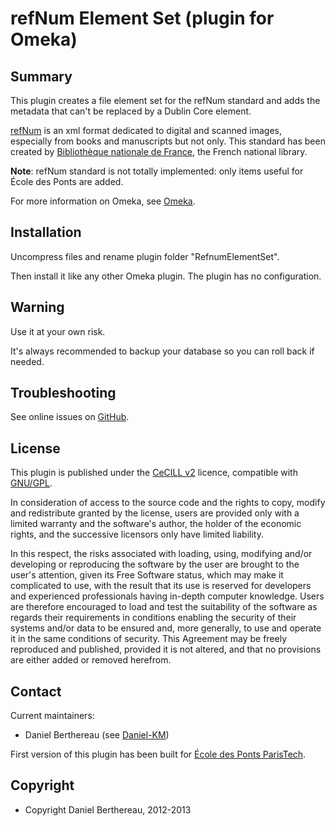 refNum Element Set (plugin for Omeka)
=====================================


Summary
-------

This plugin creates a file element set for the refNum standard and adds the
metadata that can't be replaced by a Dublin Core element.

[refNum][1] is an xml format dedicated to digital and scanned images,
especially from books and manuscripts but not only. This standard has been
created by [Bibliothèque nationale de France][2], the French national library.

**Note**: refNum standard is not totally implemented: only items useful for
École des Ponts are added.

For more information on Omeka, see [Omeka][3].


Installation
------------

Uncompress files and rename plugin folder "RefnumElementSet".

Then install it like any other Omeka plugin. The plugin has no configuration.


Warning
-------

Use it at your own risk.

It's always recommended to backup your database so you can roll back if needed.


Troubleshooting
---------------

See online issues on [GitHub][4].


License
-------

This plugin is published under the [CeCILL v2][3] licence, compatible with
[GNU/GPL][4].

In consideration of access to the source code and the rights to copy,
modify and redistribute granted by the license, users are provided only
with a limited warranty and the software's author, the holder of the
economic rights, and the successive licensors only have limited liability.

In this respect, the risks associated with loading, using, modifying
and/or developing or reproducing the software by the user are brought to
the user's attention, given its Free Software status, which may make it
complicated to use, with the result that its use is reserved for
developers and experienced professionals having in-depth computer
knowledge. Users are therefore encouraged to load and test the
suitability of the software as regards their requirements in conditions
enabling the security of their systems and/or data to be ensured and,
more generally, to use and operate it in the same conditions of
security. This Agreement may be freely reproduced and published,
provided it is not altered, and that no provisions are either added or
removed herefrom.


Contact
-------

Current maintainers:

* Daniel Berthereau (see [Daniel-KM][7])

First version of this plugin has been built for [École des Ponts ParisTech][6].


Copyright
---------

* Copyright Daniel Berthereau, 2012-2013


[1]: http://bibnum.bnf.fr/refNum "refNum"
[2]: http://www.bnf.fr "Bibliothèque nationale de France"
[3]: http://www.omeka.org "Omeka.org"
[4]: https://github.com/Daniel-KM/RefnumElementSet/Issues "GitHub refNum Element Set"
[5]: http://www.cecill.info/licences/Licence_CeCILL_V2-en.html "CeCILL"
[6]: https://www.gnu.org/licenses/gpl-3.0.html "GNU/GPL"
[7]: http://github.com/Daniel-KM "Daniel Berthereau"
[8]: http://bibliotheque.enpc.fr "École des Ponts ParisTech / ENPC"
